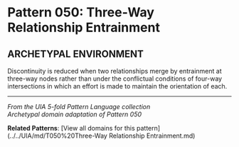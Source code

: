 # Pattern 050: Three-Way Relationship Entrainment

## ARCHETYPAL ENVIRONMENT

Discontinuity is reduced when two relationships merge by entrainment at three-way nodes rather than under the conflictual conditions of four-way intersections in which an effort is made to maintain the orientation of each.

---

*From the UIA 5-fold Pattern Language collection*  
*Archetypal domain adaptation of Pattern 050*

**Related Patterns**: [View all domains for this pattern](../../UIA/md/T050%20Three-Way Relationship Entrainment.md)
